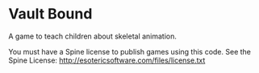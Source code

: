 # Vault Bound

A game to teach children about skeletal animation.

You must have a Spine license to publish games using this code. See the Spine License: http://esotericsoftware.com/files/license.txt
